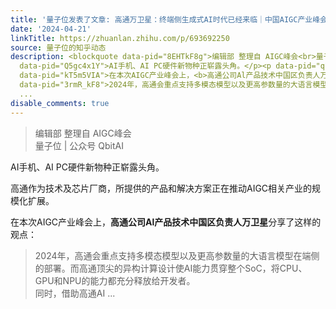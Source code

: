 ```yaml
---
title: '量子位发表了文章: 高通万卫星：终端侧生成式AI时代已经来临｜中国AIGC产业峰会'
date: '2024-04-21'
linkTitle: https://zhuanlan.zhihu.com/p/693692250
source: 量子位的知乎动态
description: <blockquote data-pid="8EHTkF8g">编辑部 整理自 AIGC峰会<br>量子位 | 公众号 QbitAI</blockquote><p
  data-pid="Q5gc4x1Y">AI手机、AI PC硬件新物种正崭露头角。</p><p data-pid="qBs54wL1">高通作为技术及芯片厂商，所提供的产品和解决方案正在推动AIGC相关产业的规模化扩展。</p><p
  data-pid="kT5m5VIA">在本次AIGC产业峰会上，<b>高通公司Al产品技术中国区负责人万卫星</b>分享了这样的观点：</p><blockquote
  data-pid="3rmR_kF8">2024年，高通会重点支持多模态模型以及更高参数量的大语言模型在端侧的部署。而高通顶尖的异构计算设计使AI能力贯穿整个SoC，将CPU、GPU和NPU的能力都充分释放给开发者。<br>同时，借助高通AI
  ...
disable_comments: true
---
```

<blockquote data-pid="8EHTkF8g">编辑部 整理自 AIGC峰会<br>量子位 | 公众号 QbitAI</blockquote><p data-pid="Q5gc4x1Y">AI手机、AI PC硬件新物种正崭露头角。</p><p data-pid="qBs54wL1">高通作为技术及芯片厂商，所提供的产品和解决方案正在推动AIGC相关产业的规模化扩展。</p><p data-pid="kT5m5VIA">在本次AIGC产业峰会上，<b>高通公司Al产品技术中国区负责人万卫星</b>分享了这样的观点：</p><blockquote data-pid="3rmR_kF8">2024年，高通会重点支持多模态模型以及更高参数量的大语言模型在端侧的部署。而高通顶尖的异构计算设计使AI能力贯穿整个SoC，将CPU、GPU和NPU的能力都充分释放给开发者。<br>同时，借助高通AI ...